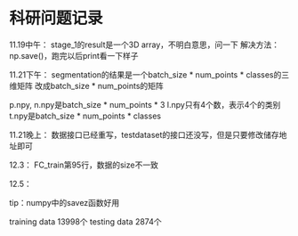 # 科研问题记录

11.19中午：
stage_1的result是一个3D array，不明白意思，问一下
解决方法：np.save()，跑完以后print看一下样子

11.21下午：
segmentation的结果是一个batch_size * num_points * classes的三维矩阵
改成batch_size * num_points的矩阵

p.npy, n.npy是batch_size * num_points * 3
l.npy只有4个数，表示4个的类别
t.npy是batch_size * num_points * classes

11.21晚上：
数据接口已经重写，testdataset的接口还没写，但是只要修改储存地址即可

12.3：
FC_train第95行，数据的size不一致

12.5：

tip：numpy中的savez函数好用

training data 13998个
testing data 2874个